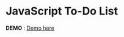 # JavaScript To-Do List

**DEMO** : [Demo here](https://buddhalimbu.github.io/to-do-list/index.html)


